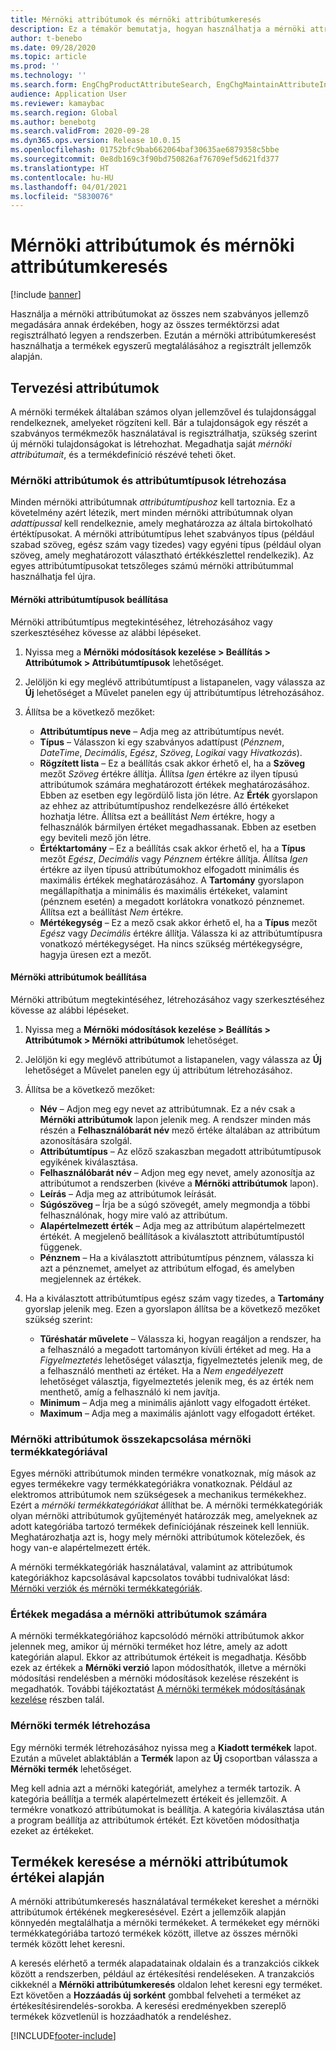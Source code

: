 ```yaml
---
title: Mérnöki attribútumok és mérnöki attribútumkeresés
description: Ez a témakör bemutatja, hogyan használhatja a mérnöki attribútumokat az összes nem szabványos jellemző megadására annak érdekében, hogy az összes terméktörzsi adat regisztrálható legyen a rendszerben. Azt is elmagyarázza, hogyan használhatja a mérnöki attribútumkeresést a termékek egyszerű megtalálásához a regisztrált jellemzők alapján.
author: t-benebo
ms.date: 09/28/2020
ms.topic: article
ms.prod: ''
ms.technology: ''
ms.search.form: EngChgProductAttributeSearch, EngChgMaintainAttributeInheritance, EngChgAttribute
audience: Application User
ms.reviewer: kamaybac
ms.search.region: Global
ms.author: benebotg
ms.search.validFrom: 2020-09-28
ms.dyn365.ops.version: Release 10.0.15
ms.openlocfilehash: 01752bfc9bab662064baf30635ae6879358c5bbe
ms.sourcegitcommit: 0e8db169c3f90bd750826af76709ef5d621fd377
ms.translationtype: HT
ms.contentlocale: hu-HU
ms.lasthandoff: 04/01/2021
ms.locfileid: "5830076"
---
```

# <a name="engineering-attributes-and-engineering-attribute-search"></a>Mérnöki attribútumok és mérnöki attribútumkeresés

[!include [banner](../includes/banner.md)]

Használja a mérnöki attribútumokat az összes nem szabványos jellemző megadására annak érdekében, hogy az összes terméktörzsi adat regisztrálható legyen a rendszerben. Ezután a mérnöki attribútumkeresést használhatja a termékek egyszerű megtalálásához a regisztrált jellemzők alapján.

## <a name="engineering-attributes"></a>Tervezési attribútumok

A mérnöki termékek általában számos olyan jellemzővel és tulajdonsággal rendelkeznek, amelyeket rögzíteni kell. Bár a tulajdonságok egy részét a szabványos termékmezők használatával is regisztrálhatja, szükség szerint új mérnöki tulajdonságokat is létrehozhat. Megadhatja saját *mérnöki attribútumait*, és a termékdefiníció részévé teheti őket.

### <a name="create-engineering-attributes-and-attribute-types"></a>Mérnöki attribútumok és attribútumtípusok létrehozása

Minden mérnöki attribútumnak *attribútumtípushoz* kell tartoznia. Ez a követelmény azért létezik, mert minden mérnöki attribútumnak olyan *adattípussal* kell rendelkeznie, amely meghatározza az általa birtokolható értéktípusokat. A mérnöki attribútumtípus lehet szabványos típus (például szabad szöveg, egész szám vagy tizedes) vagy egyéni típus (például olyan szöveg, amely meghatározott választható értékkészlettel rendelkezik). Az egyes attribútumtípusokat tetszőleges számú mérnöki attribútummal használhatja fel újra.

#### <a name="set-up-engineering-attribute-types"></a>Mérnöki attribútumtípusok beállítása

Mérnöki attribútumtípus megtekintéséhez, létrehozásához vagy szerkesztéséhez kövesse az alábbi lépéseket.

1. Nyissa meg a **Mérnöki módosítások kezelése \> Beállítás \> Attribútumok \> Attribútumtípusok** lehetőséget.
1. Jelöljön ki egy meglévő attribútumtípust a listapanelen, vagy válassza az **Új** lehetőséget a Művelet panelen egy új attribútumtípus létrehozásához.
1. Állítsa be a következő mezőket:

    - **Attribútumtípus neve** – Adja meg az attribútumtípus nevét.
    - **Típus** – Válasszon ki egy szabványos adattípust (*Pénznem*, *DateTime*, *Decimális*, *Egész*, *Szöveg*, *Logikai* vagy *Hivatkozás*).
    - **Rögzített lista** – Ez a beállítás csak akkor érhető el, ha a **Szöveg** mezőt *Szöveg* értékre állítja. Állítsa *Igen* értékre az ilyen típusú attribútumok számára meghatározott értékek meghatározásához. Ebben az esetben egy legördülő lista jön létre. Az **Érték** gyorslapon az ehhez az attribútumtípushoz rendelkezésre álló értékeket hozhatja létre. Állítsa ezt a beállítást *Nem* értékre, hogy a felhasználók bármilyen értéket megadhassanak. Ebben az esetben egy beviteli mező jön létre.
    - **Értéktartomány** – Ez a beállítás csak akkor érhető el, ha a **Típus** mezőt *Egész*, *Decimális* vagy *Pénznem* értékre állítja. Állítsa *Igen* értékre az ilyen típusú attribútumokhoz elfogadott minimális és maximális értékek meghatározásához. A **Tartomány** gyorslapon megállapíthatja a minimális és maximális értékeket, valamint (pénznem esetén) a megadott korlátokra vonatkozó pénznemet. Állítsa ezt a beállítást *Nem* értékre. 
    - **Mértékegység** – Ez a mező csak akkor érhető el, ha a **Típus** mezőt *Egész* vagy *Decimális* értékre állítja. Válassza ki az attribútumtípusra vonatkozó mértékegységet. Ha nincs szükség mértékegységre, hagyja üresen ezt a mezőt.

#### <a name="set-up-engineering-attributes"></a>Mérnöki attribútumok beállítása

Mérnöki attribútum megtekintéséhez, létrehozásához vagy szerkesztéséhez kövesse az alábbi lépéseket.

1. Nyissa meg a **Mérnöki módosítások kezelése \> Beállítás \> Attribútumok \> Mérnöki attribútumok** lehetőséget.
1. Jelöljön ki egy meglévő attribútumot a listapanelen, vagy válassza az **Új** lehetőséget a Művelet panelen egy új attribútum létrehozásához.
1. Állítsa be a következő mezőket:

    - **Név** – Adjon meg egy nevet az attribútumnak. Ez a név csak a **Mérnöki attribútumok** lapon jelenik meg. A rendszer minden más részén a **Felhasználóbarát név** mező értéke általában az attribútum azonosítására szolgál.
    - **Attribútumtípus** – Az előző szakaszban megadott attribútumtípusok egyikének kiválasztása.
    - **Felhasználóbarát név** – Adjon meg egy nevet, amely azonosítja az attribútumot a rendszerben (kivéve a **Mérnöki attribútumok** lapon). 
    - **Leírás** – Adja meg az attribútumok leírását.
    - **Súgószöveg** – Írja be a súgó szövegét, amely megmondja a többi felhasználónak, hogy mire való az attribútum.
    - **Alapértelmezett érték** – Adja meg az attribútum alapértelmezett értékét. A megjelenő beállítások a kiválasztott attribútumtípustól függenek.
    - **Pénznem** – Ha a kiválasztott attribútumtípus pénznem, válassza ki azt a pénznemet, amelyet az attribútum elfogad, és amelyben megjelennek az értékek.

1. Ha a kiválasztott attribútumtípus egész szám vagy tizedes, a **Tartomány** gyorslap jelenik meg. Ezen a gyorslapon állítsa be a következő mezőket szükség szerint:

    - **Tűréshatár művelete** – Válassza ki, hogyan reagáljon a rendszer, ha a felhasználó a megadott tartományon kívüli értéket ad meg. Ha a *Figyelmeztetés* lehetőséget választja, figyelmeztetés jelenik meg, de a felhasználó mentheti az értéket. Ha a *Nem engedélyezett* lehetőséget választja, figyelmeztetés jelenik meg, és az érték nem menthető, amíg a felhasználó ki nem javítja.
    - **Minimum** – Adja meg a minimális ajánlott vagy elfogadott értéket.
    - **Maximum** – Adja meg a maximális ajánlott vagy elfogadott értéket.

### <a name="connect-engineering-attributes-to-an-engineering-product-category"></a>Mérnöki attribútumok összekapcsolása mérnöki termékkategóriával

Egyes mérnöki attribútumok minden termékre vonatkoznak, míg mások az egyes termékekre vagy termékkategóriákra vonatkoznak. Például az elektromos attribútumok nem szükségesek a mechanikus termékekhez. Ezért a *mérnöki termékkategóriákat* állíthat be. A mérnöki termékkategóriák olyan mérnöki attribútumok gyűjteményét határozzák meg, amelyeknek az adott kategóriába tartozó termékek definíciójának részeinek kell lenniük. Meghatározhatja azt is, hogy mely mérnöki attribútumok kötelezőek, és hogy van-e alapértelmezett érték.

A mérnöki termékkategóriák használatával, valamint az attribútumok kategóriákhoz kapcsolásával kapcsolatos további tudnivalókat lásd: [Mérnöki verziók és mérnöki termékkategóriák](engineering-versions-product-category.md).

### <a name="set-values-for-engineering-attributes"></a>Értékek megadása a mérnöki attribútumok számára

A mérnöki termékkategóriához kapcsolódó mérnöki attribútumok akkor jelennek meg, amikor új mérnöki terméket hoz létre, amely az adott kategórián alapul. Ekkor az attribútumok értékeit is megadhatja. Később ezek az értékek a **Mérnöki verzió** lapon módosíthatók, illetve a mérnöki módosítási rendelésben a mérnöki módosítások kezelése részeként is megadhatók. További tájékoztatást [A mérnöki termékek módosításának kezelése](engineering-change-management.md) részben talál.

### <a name="create-an-engineering-product"></a>Mérnöki termék létrehozása

Egy mérnöki termék létrehozásához nyissa meg a **Kiadott termékek** lapot. Ezután a művelet ablaktáblán a **Termék** lapon az **Új** csoportban válassza a **Mérnöki termék** lehetőséget.

Meg kell adnia azt a mérnöki kategóriát, amelyhez a termék tartozik. A kategória beállítja a termék alapértelmezett értékeit és jellemzőit. A termékre vonatkozó attribútumokat is beállítja. A kategória kiválasztása után a program beállítja az attribútumok értékét. Ezt követően módosíthatja ezeket az értékeket.

## <a name="search-for-products-by-using-engineering-attribute-values"></a>Termékek keresése a mérnöki attribútumok értékei alapján

A mérnöki attribútumkeresés használatával termékeket kereshet a mérnöki attribútumok értékének megkeresésével. Ezért a jellemzőik alapján könnyedén megtalálhatja a mérnöki termékeket. A termékeket egy mérnöki termékkategóriába tartozó termékek között, illetve az összes mérnöki termék között lehet keresni.

A keresés elérhető a termék alapadatainak oldalain és a tranzakciós cikkek között a rendszerben, például az értékesítési rendeléseken. A tranzakciós cikkeknél a **Mérnöki attribútumkeresés** oldalon lehet keresni egy terméket. Ezt követően a **Hozzáadás új sorként** gombbal felveheti a terméket az értékesítésirendelés-sorokba. A keresési eredményekben szereplő termékek közvetlenül is hozzáadhatók a rendeléshez.


[!INCLUDE[footer-include](../../includes/footer-banner.md)]
